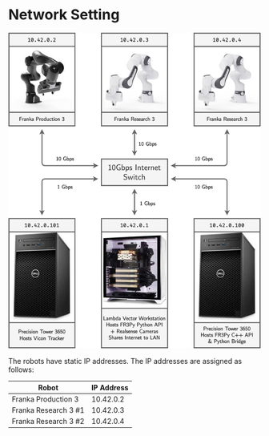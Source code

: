 # Network Setting

![Network Setting](fr3_setup.png)

The robots have static IP addresses. The IP addresses are assigned as follows:

|        Robot         | IP Address |
| -------------------- | ---------- |
| Franka Production 3  | 10.42.0.2  |
| Franka Research 3 #1 | 10.42.0.3  |
| Franka Research 3 #2 | 10.42.0.4  |